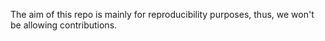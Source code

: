 The aim of this repo is mainly for reproducibility purposes, thus, we won't be allowing contributions.